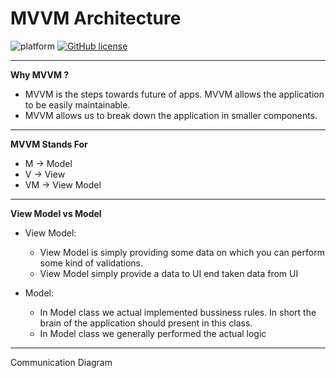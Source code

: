 # MVVM Architecture
![platform](https://img.shields.io/badge/platform-iOS-orange)
[![GitHub license](https://img.shields.io/badge/License-Apache2.0-blue.svg)](LICENSE)

***

**Why MVVM ?**
-  MVVM is the steps towards future of apps. MVVM allows the application to be easily maintainable.
-  MVVM allows us to break down the application in smaller components.

***

**MVVM Stands For**

- M  -> Model
- V  -> View
- VM -> View Model

***

**View Model vs Model**
- View Model: 
     - View Model is simply providing some data on which you can perform some kind of validations. 
     - View Model simply provide a data to UI end taken data from UI
              
- Model:
     - In Model class we actual implemented bussiness rules. In short the brain of the application should present in this class.
     - In Model class we generally performed the actual logic

***

Communication Diagram
